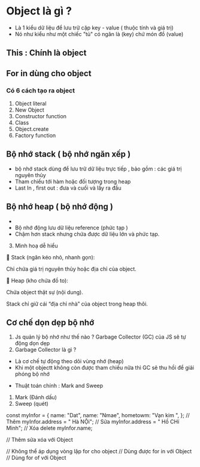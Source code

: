 # Object là gì ?

- Là 1 kiểu dữ liệu để lưu trữ cặp key - value ( thuộc tính và giá trị)
- Nó như kiểu như một chiếc "tủ" có ngăn là (key) chứ món đồ (value)

## This : Chính là object

## For in dùng cho object

### Có 6 cách tạo ra object

1. Object literal
2. New Object
3. Constructor function
4. Class
5. Object.create
6. Factory function

## Bộ nhớ stack ( bộ nhớ ngăn xếp )

- bộ nhớ stack dùng để lưu trữ dữ liệu trực tiếp , bảo gồm : các giá trị nguyên thủy
- Tham chiếu tới hàm hoặc đối tượng trong heap
- Last In , first out : đưa và cuối và lấy ra đầu

## Bộ nhớ heap ( bộ nhớ động )

-
- Bộ nhớ động lưu dữ liệu reference (phức tạp )
- Chậm hơn stack nhưng chứa được dữ liệu lớn và phức tạp.

3. Minh hoạ dễ hiểu

🔹 Stack (ngăn kéo nhỏ, nhanh gọn):

Chỉ chứa giá trị nguyên thủy hoặc địa chỉ của object.

🔹 Heap (kho chứa đồ to):

Chứa object thật sự (nội dung).

Stack chỉ giữ cái “địa chỉ nhà” của object trong heap thôi.

## Cơ chế dọn dẹp bộ nhớ

1. Js quản lý bộ nhớ như thế nào ?
   Garbage Collector (GC) của JS sẽ tự động dọn dẹp
2. Garbage Collector là gì ?

- Là cơ chế tự động theo dõi vùng nhớ (heap)
- Khi một objectt không còn được tham chiếu nữa thì GC sẽ thu hồi để giải phóng bộ nhớ

* Thuật toán chính : Mark and Sweep

1. Mark (Đánh dấu)
2. Sweep (quét)

const myInfor = {
name: "Dat",
name: "Nmae",
hometowm: "Vạn kim ",
};
// Thêm
myInfor.address = " Hà NỘi";
// Sửa
myInfor.address = " Hồ CHí Minh";
// Xóa
delete myInfor.name;

// Thêm sửa xóa với Object

// Không thể áp dụng vòng lặp for cho object
// Dùng được for in với Object
// Dùng for of với Object
